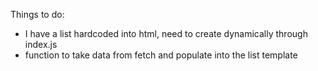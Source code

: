 Things to do:

- I have a list hardcoded into html, need to create dynamically through index.js
- function to take data from fetch and populate into the list template

